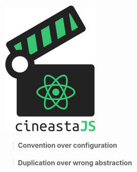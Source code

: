 ![cineastaJS](https://github.com/cineasta-js/brand/raw/master/logos/logo-transparent.png)

> ## Convention over configuration

> ## Duplication over wrong abstraction
